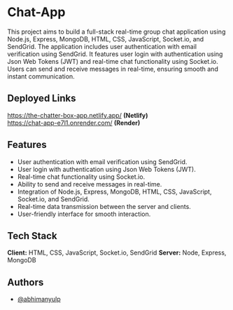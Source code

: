 # Chat-App

This project aims to build a full-stack real-time group chat application using Node.js, Express,
MongoDB, HTML, CSS, JavaScript, Socket.io, and SendGrid. The application includes user authentication
with email verification using SendGrid. It features user login with authentication using Json Web Tokens (JWT) and real-time chat functionality using Socket.io. Users can send and receive messages in real-time, ensuring smooth and instant communication.

## Deployed Links
https://the-chatter-box-app.netlify.app/  **(Netlify)** \
https://chat-app-e7l1.onrender.com/ **(Render)** 


## Features

- User authentication with email verification using SendGrid.
- User login with authentication using Json Web Tokens (JWT).
- Real-time chat functionality using Socket.io.
- Ability to send and receive messages in real-time.
- Integration of Node.js, Express, MongoDB, HTML, CSS, JavaScript, Socket.io, and SendGrid.
- Real-time data transmission between the server and clients.
- User-friendly interface for smooth interaction.


## Tech Stack

**Client:** HTML, CSS, JavaScript, Socket.io, SendGrid
**Server:** Node, Express, MongoDB



## Authors

- [@abhimanyulp](https://github.com/abhimanyulp)